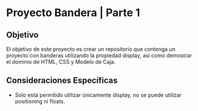# **Proyecto Bandera | Parte 1**

## **Objetivo**

El objetivo de este proyecto es crear un repositorio que contenga un proyecto con banderas utilizando la propiedad display, así como demostrar el dominio de HTML, CSS y Modelo de Caja.

## **Consideraciones Específicas**

* Solo está permitido utilizar únicamente display, no se puede utilizar positioning ni floats.
